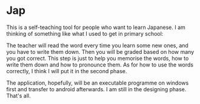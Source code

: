 # Jap
This is a self-teaching tool for people who want to learn Japanese. I am thinking of something like what I used to get in primary school:
  
  The teacher will read the word every time you learn some new ones, and you have to write them down. Then you will be graded based on how 
  many you got correct. This step is just to help you memorise the words, how to write them down and how to pronounce them. As for how to 
  use the words correctly, I think I will put it in the second phase.

The application, hopefully, will be an executable programme on windows first and transfer to android afterwards. I am still in the designing phase.
That's all.
